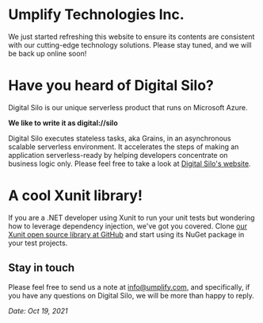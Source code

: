 # Umplify Technologies Inc.
We just started refreshing this website to ensure its contents are consistent with our cutting-edge technology solutions. Please stay tuned, and we will be back up online soon!

# Have you heard of Digital Silo?
Digital Silo is our unique serverless product that runs on Microsoft Azure. 


**We like to write it as digital://silo**


Digital Silo executes stateless tasks, aka Grains, in an asynchronous scalable serverless environment. It accelerates the steps of making an application serverless-ready by helping developers concentrate on business logic only. Please feel free to take a look at [Digital Silo's website](https://digitalsilo.io).

# A cool Xunit library!

If you are a .NET developer using Xunit to run your unit tests but wondering how to leverage dependency injection, we've got you covered. Clone [our Xunit open source library at GitHub](https://github.com/Umplify/xunit-dependency-injection) and start using its NuGet package in your test projects.

## Stay in touch
Please feel free to send us a note at info@umplify.com, and specifically, if you have any questions on Digital Silo, we will be more than happy to reply.

*Date: Oct 19, 2021*
